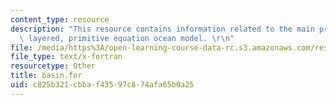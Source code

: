```yaml
---
content_type: resource
description: "This resource contains information related to the main program of a\
  \ layered, primitive equation ocean model. \r\n"
file: /media/https%3A/open-learning-course-data-rc.s3.amazonaws.com/res-12-001-topics-in-fluid-dynamics-spring-2010/c825b321cbbaf43597c874afa65b0a25_basin.for
file_type: text/x-fortran
resourcetype: Other
title: basin.for
uid: c825b321-cbba-f435-97c8-74afa65b0a25
---
```

